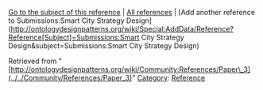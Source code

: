 [Go to the subject of this reference](../../Submissions/Smart_City_Strategy_Design "Submissions:Smart City Strategy Design") | [All references](../../Community/References.1 "Community:References") | [Add another reference to Submissions:Smart City Strategy Design](http://ontologydesignpatterns.org/wiki/Special:AddData/Reference?Reference[Subject]=Submissions:Smart City Strategy Design&subject=Submissions:Smart City Strategy Design)


Retrieved from "[http://ontologydesignpatterns.org/wiki/Community:References/Paper\_3](../../Community/References/Paper_3)"
 [Category](http://ontologydesignpatterns.org/wiki/Special:Categories "Special:Categories"): [Reference](../../Category/Reference "Category:Reference")